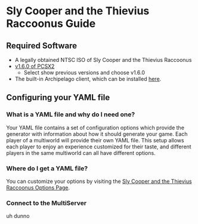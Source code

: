# Sly Cooper and the Thievius Raccoonus Guide

## Required Software

- A legally obtained NTSC ISO of Sly Cooper and the Thievius Raccoonus
- [v1.6.0 of PCSX2](https://pcsx2.net/downloads)
    - Select show previous versions and choose v1.6.0
- The built-in Archipelago client, which can be installed [here](https://github.com/ArchipelagoMW/Archipelago/releases).

## Configuring your YAML file

### What is a YAML file and why do I need one?

Your YAML file contains a set of configuration options which provide the generator with information about how it should
generate your game. Each player of a multiworld will provide their own YAML file. This setup allows each player to enjoy
an experience customized for their taste, and different players in the same multiworld can all have different options.

### Where do I get a YAML file?

You can customize your options by visiting
the [Sly Cooper and the Thievius Raccoonus Options Page](/games/Sly%20Cooper%20and%20the%20Thievius%20Raccoonus/player-options).

### Connect to the MultiServer

uh dunno